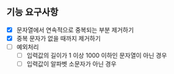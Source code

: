 ## 기능 요구사항

[//]: # (- [x] 연속하는 중복 문자열이 존재한다면, 중복 문자에 해당하는 인덱스를 반환하는 메소드 생성하기)

[//]: # (- [x] 연속하는 중복 문자들이 없을 때까지 중복 문자열 제거하기)

[//]: # (- [x] 예외처리)

[//]: # (    - [x] 입력값의 길이가 1 이상 1000 이하인 문자열이 아닌 경우)

[//]: # (    - [x] 입력값이 알파벳 소문자가 아닌 경우)

- [x] 문자열에서 연속적으로 중복되는 부분 제거하기
- [x] 중복 문자가 없을 때까지 제거하기
- [ ] 예외처리
  - [ ] 입력값의 길이가 1 이상 1000 이하인 문자열이 아닌 경우
  - [ ] 입력값이 알파벳 소문자가 아닌 경우